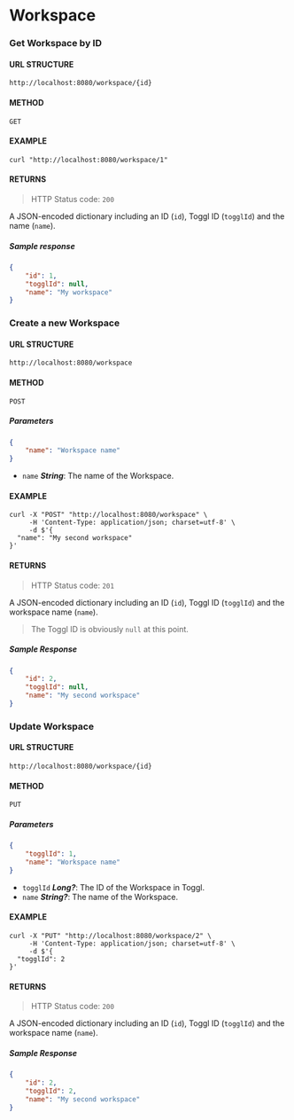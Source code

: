 # Workspace

### Get Workspace by ID
#### URL STRUCTURE
`http://localhost:8080/workspace/{id}`

#### METHOD
`GET`

#### EXAMPLE
```curl
curl "http://localhost:8080/workspace/1"
```

#### RETURNS
> HTTP Status code: `200`

A JSON-encoded dictionary including an ID (`id`), Toggl ID (`togglId`) and the name (`name`).

##### Sample response
```json
{
    "id": 1,
    "togglId": null,
    "name": "My workspace"
}
```

### Create a new Workspace
#### URL STRUCTURE
`http://localhost:8080/workspace`

#### METHOD
`POST`

##### Parameters
```json
{
    "name": "Workspace name"
}
```

- `name` _**String**_: The name of the Workspace.

#### EXAMPLE
```curl
curl -X "POST" "http://localhost:8080/workspace" \
     -H 'Content-Type: application/json; charset=utf-8' \
     -d $'{
  "name": "My second workspace"
}'
```

#### RETURNS
> HTTP Status code: `201`

A JSON-encoded dictionary including an ID (`id`), Toggl ID (`togglId`) and the workspace name (`name`).  
> The Toggl ID is obviously `null` at this point.

##### Sample Response
```json
{
    "id": 2,
    "togglId": null,
    "name": "My second workspace"
}
```

### Update Workspace
#### URL STRUCTURE
`http://localhost:8080/workspace/{id}`

#### METHOD
`PUT`

##### Parameters
```json
{
    "togglId": 1,
    "name": "Workspace name"
}
```

- `togglId` _**Long?**_: The ID of the Workspace in Toggl.
- `name` _**String?**_: The name of the Workspace.

#### EXAMPLE
```curl
curl -X "PUT" "http://localhost:8080/workspace/2" \
     -H 'Content-Type: application/json; charset=utf-8' \
     -d $'{
  "togglId": 2
}'
```

#### RETURNS
> HTTP Status code: `200`

A JSON-encoded dictionary including an ID (`id`), Toggl ID (`togglId`) and the workspace name (`name`).

##### Sample Response
```json
{
    "id": 2,
    "togglId": 2,
    "name": "My second workspace"
}
```
